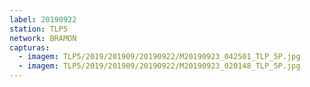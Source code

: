 ```yaml
---
label: 20190922
station: TLP5
network: BRAMON
capturas:
  - imagem: TLP5/2019/201909/20190922/M20190923_042501_TLP_5P.jpg
  - imagem: TLP5/2019/201909/20190922/M20190923_020148_TLP_5P.jpg
---
```

